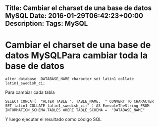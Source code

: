Title: Cambiar el charset de una base de datos MySQL
Date: 2016-01-29T06:42:23+00:00
Description: 
Tags: MySQL
---
# Cambiar el charset de una base de datos MySQLPara cambiar toda la base de datos
```
alter database  DATABASE_NAME character set latin1 collate latin1_swedish_ci;
```

Para cambiar cada tabla
```
SELECT CONCAT(  "ALTER TABLE ", TABLE_NAME,  " CONVERT TO CHARACTER SET latin1 COLLATE latin1_swedish_ci;" ) AS ExecuteTheString FROM INFORMATION_SCHEMA.TABLES WHERE TABLE_SCHEMA =  "DATABASE_NAME"
```
Y luego ejecutar el resultado como código SQL
